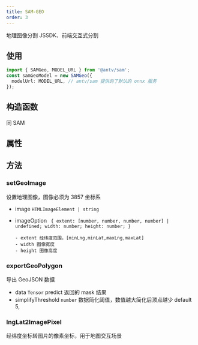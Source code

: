 ```yaml
---
title: SAM-GEO
order: 3
---
```


地理图像分割 JSSDK、前端交互式分割

## 使用

```ts pure
import { SAMGeo, MODEL_URL } from '@antv/sam';
const samGeoModel = new SAMGeo({
  modelUrl: MODEL_URL, // antv/sam 提供的了默认的 onnx 服务
});
```

## 构造函数

同 SAM

## 属性

## 方法

### setGeoImage

设置地理图像，图像必须为 3857 坐标系

- image `HTMLImageElement | string`

- imageOption ` {
  extent: [number, number, number, number] | undefined;
  width: number;
  height: number;
}`

      - extent 经纬度范围，[minLng,minLat,maxLng,maxLat]
      - width 图像宽度
      - height 图像高度

### exportGeoPolygon

导出 GeoJSON 数据

- data `Tensor` predict 返回的 mask 结果
- simplifyThreshold `number` 数据简化阈值，数值越大简化后顶点越少 default 5,

### lngLat2ImagePixel

经纬度坐标转图片的像素坐标，用于地图交互场景
